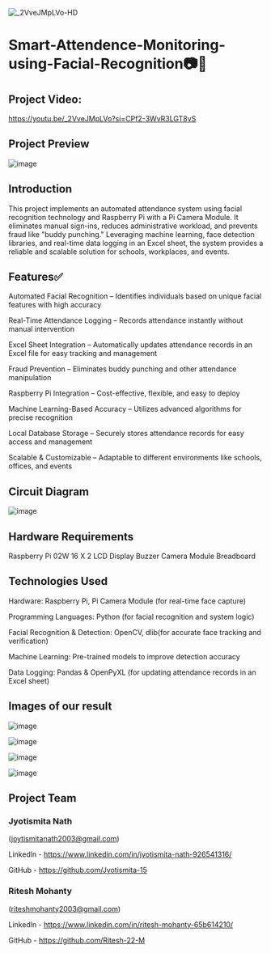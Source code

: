 ![_2VveJMpLVo-HD](https://github.com/user-attachments/assets/a720945c-6f21-46b6-98dc-db2f0b58e160)

# Smart-Attendence-Monitoring-using-Facial-Recognition📷📝

## Project Video:
https://youtu.be/_2VveJMpLVo?si=CPf2-3WvR3LGT8yS

## Project Preview
![image](https://github.com/user-attachments/assets/5c25e988-6255-4121-9b59-6304faf8630a)

## Introduction
This project implements an automated attendance system using facial recognition technology and Raspberry Pi with a Pi Camera Module. It eliminates manual sign-ins, reduces administrative workload, and prevents fraud like "buddy punching." Leveraging machine learning, face detection libraries, and real-time data logging in an Excel sheet, the system provides a reliable and scalable solution for schools, workplaces, and events. 

## Features✅
Automated Facial Recognition – Identifies individuals based on unique facial features with high accuracy

Real-Time Attendance Logging – Records attendance instantly  without manual intervention 

Excel Sheet Integration – Automatically updates attendance records in an Excel file for easy tracking and management

Fraud Prevention – Eliminates buddy punching and other attendance manipulation

Raspberry Pi Integration – Cost-effective, flexible, and easy to deploy

Machine Learning-Based Accuracy – Utilizes advanced algorithms for precise recognition

Local Database Storage – Securely stores attendance records for easy access and management

Scalable & Customizable – Adaptable to different environments like schools, offices, and events

## Circuit Diagram
![image](https://github.com/user-attachments/assets/e1deea90-1e37-474f-ba8d-40a9155490db)

## Hardware Requirements
Raspberry Pi 02W
16 X 2 LCD Display
Buzzer
Camera Module
Breadboard

## Technologies Used
Hardware: Raspberry Pi, Pi Camera Module (for real-time face capture)

Programming Languages: Python (for facial recognition and system logic)

Facial Recognition & Detection: OpenCV, dlib(for accurate face tracking and verification)

Machine Learning: Pre-trained models to improve detection accuracy

Data Logging: Pandas & OpenPyXL (for updating attendance records in an Excel sheet)

## Images of our result

![image](https://github.com/user-attachments/assets/0d221585-a2b9-444f-bc0d-2ac342afea77)

![image](https://github.com/user-attachments/assets/e89d59bf-7d54-4826-8ee0-15e14f9a9c99)

![image](https://github.com/user-attachments/assets/a4150b74-04db-41bd-a532-561a5c399f99)

![image](https://github.com/user-attachments/assets/49aace1f-f4b8-440a-8fc8-8db0279d314c)


## Project Team

### Jyotismita Nath 
(joytismitanath2003@gmail.com)

Linkedln - https://www.linkedin.com/in/jyotismita-nath-926541316/

GitHub - https://github.com/Jyotismita-15

### Ritesh Mohanty 
(riteshmohanty2003@gmail.com)

Linkedln - https://www.linkedin.com/in/ritesh-mohanty-65b614210/

GitHub - https://github.com/Ritesh-22-M

